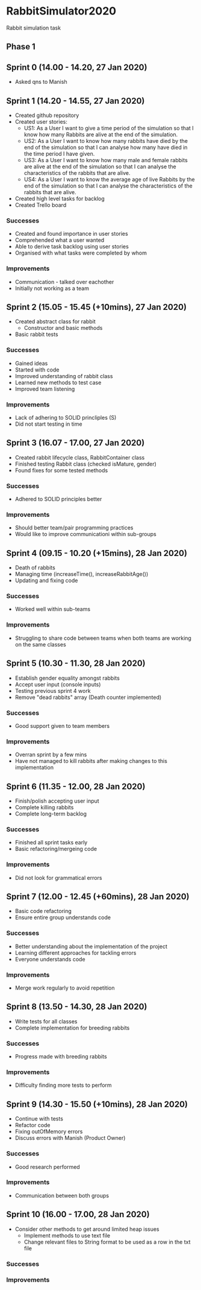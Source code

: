 # RabbitSimulator2020
Rabbit simulation task

## Phase 1

## Sprint 0 (14.00 - 14.20, 27 Jan 2020)
* Asked qns to Manish

## Sprint 1 (14.20 - 14.55, 27 Jan 2020)
* Created github repository
* Created user stories:
  * US1: As a User I want to give a time period of the simulation so that I know how many Rabbits are alive at the end of the simulation.
  * US2: As a User I want to know how many rabbits have died by the end of the simulation so that I can analyse how many have died in the time period I have given.
  * US3: As a User I want to know how many male and female rabbits are alive at the end of the simulation so that I can analyse the  characteristics of the rabbits that are alive.
  * US4: As a User I want to know the average age of live Rabbits by the end of the simulation so that I can analyse the characteristics of the rabbits that are alive.
* Created high level tasks for backlog
* Created Trello board
### Successes
* Created and found importance in user stories
* Comprehended what a user wanted
* Able to derive task backlog using user stories
* Organised with what tasks were completed by whom
### Improvements
* Communication - talked over eachother
* Initially not working as a team

## Sprint 2 (15.05 - 15.45 (+10mins), 27 Jan 2020)
* Created abstract class for rabbit
  * Constructor and basic methods
* Basic rabbit tests
### Successes
* Gained ideas
* Started with code
* Improved understanding of rabbit class
* Learned new methods to test case
* Improved team listening
### Improvements
* Lack of adhering to SOLID princliples (S)
* Did not start testing in time

## Sprint 3 (16.07 - 17.00, 27 Jan 2020)
* Created rabbit lifecycle class, RabbitContainer class
* Finished testing Rabbit class (checked isMature, gender)
* Found fixes for some tested methods
### Successes
* Adhered to SOLID principles better
### Improvements
* Should better team/pair programming practices
* Would like to improve communicationi within sub-groups

## Sprint 4 (09.15 - 10.20 (+15mins), 28 Jan 2020)
* Death of rabbits
* Managing time (increaseTime(), increaseRabbitAge())
* Updating and fixing code 
### Successes
* Worked well within sub-teams
### Improvements
* Struggling to share code between teams when both teams are working on the same classes

## Sprint 5 (10.30 - 11.30, 28 Jan 2020)
* Establish gender equality amongst rabbits
* Accept user input (console inputs)
* Testing previous sprint 4 work
* Remove "dead rabbits" array (Death counter implemented)
### Successes
* Good support given to team members
### Improvements
* Overran sprint by a few mins
* Have not managed to kill rabbits after making changes to this implementation

## Sprint 6 (11.35 - 12.00, 28 Jan 2020)
* Finish/polish accepting user input
* Complete killing rabbits
* Complete long-term backlog
### Successes
* Finished all sprint tasks early
* Basic refactoring/mergeing code
### Improvements
* Did not look for grammatical errors

## Sprint 7 (12.00 - 12.45 (+60mins), 28 Jan 2020)
* Basic code refactoring
* Ensure entire group understands code
### Successes
* Better understanding about the implementation of the project
* Learning different approaches for tackling errors
* Everyone understands code
### Improvements
* Merge work regularly to avoid repetition

## Sprint 8 (13.50 - 14.30, 28 Jan 2020)
* Write tests for all classes
* Complete implementation for breeding rabbits
### Successes
* Progress made with breeding rabbits
### Improvements
* Difficulty finding more tests to perform

## Sprint 9 (14.30 - 15.50 (+10mins), 28 Jan 2020)
* Continue with tests
* Refactor code
* Fixing outOfMemory errors
* Discuss errors with Manish (Product Owner)
### Successes
* Good research performed
### Improvements
* Communication between both groups

## Sprint 10 (16.00 - 17.00, 28 Jan 2020)
* Consider other methods to get around limited heap issues
  * Implement methods to use text file
  * Change relevant files to String format to be used as a row in the txt file
### Successes

### Improvements
